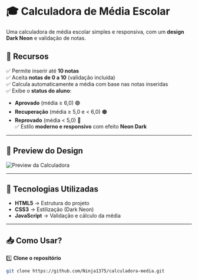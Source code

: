 # 🎓 Calculadora de Média Escolar

Uma calculadora de média escolar simples e responsiva, com um **design Dark Neon** e validação de notas.

## 📌 Recursos

✅ Permite inserir até **10 notas**  
✅ Aceita **notas de 0 a 10** (validação incluída)  
✅ Calcula automaticamente a média com base nas notas inseridas  
✅ Exibe o **status do aluno**:  
   - **Aprovado** (média ≥ 6,0) 🟢  
   - **Recuperação** (média ≥ 5,0 e < 6,0) 🟠  
   - **Reprovado** (média < 5,0) 🔴  
✅ Estilo **moderno e responsivo** com efeito **Neon Dark**  

---

## 🎨 **Preview do Design**

![Preview da Calculadora](https://via.placeholder.com/600x300/000000/0f0?text=Calculadora+Dark+Neon)  

---

## 🚀 **Tecnologias Utilizadas**

- **HTML5** → Estrutura do projeto  
- **CSS3** → Estilização (Dark Neon)  
- **JavaScript** → Validação e cálculo da média  

---

## 📥 **Como Usar?**

1️⃣ **Clone o repositório**  
```bash
git clone https://github.com/Ninja1375/calculadora-media.git
